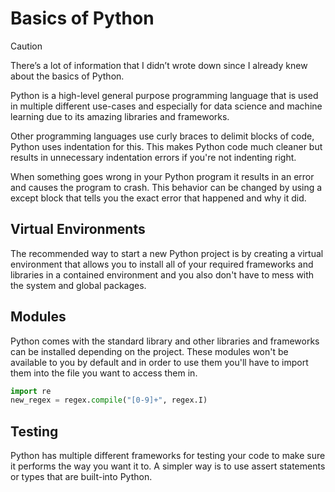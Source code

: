# Basics of Python
> [!CAUTION]
> There’s a lot of information that I didn’t wrote down since I already knew about the basics of Python.

Python is a high-level general purpose programming language that is used in multiple different use-cases and especially for data science and machine learning due to its amazing libraries and frameworks.

Other programming languages use curly braces to delimit blocks of code, Python uses indentation for this. This makes Python code much cleaner but results in unnecessary indentation errors if you're not indenting right.

When something goes wrong in your Python program it results in an error and causes the program to crash. This behavior can be changed by using a except block that tells you the exact error that happened and why it did.

## Virtual Environments

The recommended way to start a new Python project is by creating a virtual environment that allows you to install all of your required frameworks and libraries in a contained environment and you also don't have to mess with the system and global packages.

## Modules

Python comes with the standard library and other libraries and frameworks can be installed depending on the project. These modules won't be available to you by default and in order to use them you'll have to import them into the file you want to access them in.

```python
import re
new_regex = regex.compile("[0-9]+", regex.I)
```

## Testing

Python has multiple different frameworks for testing your code to make sure it performs the way you want it to. A simpler way is to use assert statements or types that are built-into Python.